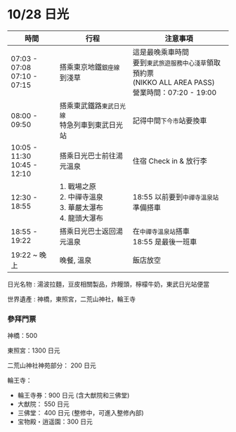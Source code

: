 # 10/28 日光

| 時間 | 行程 | 注意事項 |
| - | - | - |
| 07:03 - 07:08<br/> 07:10 - 07:15 | 搭乘東京地鐵`銀座線`到淺草 | 這是最晚乘車時間<br/>要到`東武旅遊服務中心淺草`領取預約票<br/>(NIKKO ALL AREA PASS)<br/>營業時間：07:20 - 19:00 |
| 08:00 - 09:50 | 搭乘東武鐵路`東武日光線`<br/>特急列車到東武日光站 | 記得中間`下今市`站要換車 |
| 10:05 - 11:30 <br/> 10:45 - 12:10 | 搭乘日光巴士前往湯元溫泉 | 住宿 Check in & 放行李 |
| 12:30 - 18:55 | 1. 戰場之原 <br/> 2. 中禪寺溫泉 <br/> 3. 華嚴太瀑布 <br/> 4. 龍頭大瀑布| 18:55 以前要到`中禪寺溫泉站`準備搭車  |
| 18:55 - 19:22 | 搭乘日光巴士返回湯元溫泉 | 在`中禪寺溫泉站`搭車 <br/> 18:55 是最後一班車 |
| 19:22 ~ 晚上 | 晚餐, 溫泉 | 飯店放空 |

日光名物 : 湯波拉麵，豆皮相關製品，炸饅頭，檸檬牛奶，東武日光站便當

世界遺產 : 神橋，東照宮，二荒山神社，輪王寺

### 參拜門票

神橋：500

東照宮：1300 日元

二荒山神社神苑部分： 200 日元

輪王寺：

- 輪王寺券：900 日元 (含大猷院和三佛堂)
- 大猷院： 550 日元
- 三佛堂： 400 日元 (整修中，可進入整修內部)
- 宝物殿・逍遥園：300 日元
